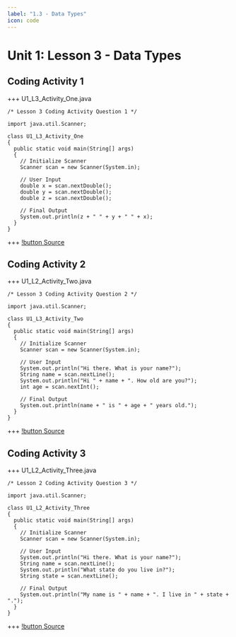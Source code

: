 ```yaml
---
label: "1.3 - Data Types"
icon: code
---
```


# Unit 1: Lesson 3 - Data Types

## Coding Activity 1
+++ U1_L3_Activity_One.java
```
/* Lesson 3 Coding Activity Question 1 */

import java.util.Scanner;

class U1_L3_Activity_One 
{
  public static void main(String[] args) 
  {
    // Initialize Scanner
    Scanner scan = new Scanner(System.in);
    
    // User Input
    double x = scan.nextDouble();
    double y = scan.nextDouble();
    double z = scan.nextDouble();
    
    // Final Output
    System.out.println(z + " " + y + " " + x);
  }
}
```
+++
[!button Source](/raw/Unit-1/1.3-DataTypes/1.3-Activity1.java)

## Coding Activity 2
+++ U1_L2_Activity_Two.java
```
/* Lesson 3 Coding Activity Question 2 */

import java.util.Scanner;

class U1_L3_Activity_Two 
{
  public static void main(String[] args) 
  {
    // Initialize Scanner
    Scanner scan = new Scanner(System.in);
    
    // User Input
    System.out.println("Hi there. What is your name?");
    String name = scan.nextLine();
    System.out.println("Hi " + name + ". How old are you?");
    int age = scan.nextInt();
    
    // Final Output
    System.out.println(name + " is " + age + " years old.");
  }
}
```
+++
[!button Source](/raw/Unit-1/1.3-DataTypes/1.3-Activity2.java)

## Coding Activity 3
+++ U1_L2_Activity_Three.java
```
/* Lesson 2 Coding Activity Question 3 */

import java.util.Scanner;

class U1_L2_Activity_Three 
{
  public static void main(String[] args) 
  {
    // Initialize Scanner
    Scanner scan = new Scanner(System.in);
    
    // User Input
    System.out.println("Hi there. What is your name?");
    String name = scan.nextLine();
    System.out.println("What state do you live in?");
    String state = scan.nextLine();
    
    // Final Output
    System.out.println("My name is " + name + ". I live in " + state + ".");
  }
}
```
+++
[!button Source](/raw/Unit-1/1.3-DataTypes/1.3-Activity3.java)

